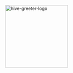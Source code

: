 <img src="https://user-images.githubusercontent.com/24829816/86973737-19bfcc80-c186-11ea-8150-27d377cb68e0.png" alt="hive-greeter-logo" width=200>

